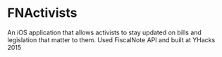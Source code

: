 # FNActivists
An iOS application that allows activists to stay updated on bills and legislation that matter to them. Used FiscalNote API and built at YHacks 2015
